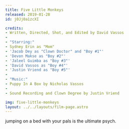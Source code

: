 ```yaml
---
title: Five Little Monkeys
released: 2019-01-28
id: j0Jj0a1zcXI

credits:
- Written, Directed, Shot, and Edited by David Vassos
-
- "Starring:"
- Sydney Erin as "Mom"
- 'Jacob Dey as "Clown Doctor" and "Boy #1"'
- 'Devon Makse as "Boy #2"'
- 'Jaleel Guimba as "Boy #3"'
- 'David Vassos as "Boy #4"'
- 'Justin Vriend as "Boy #5"'
-
- "Music:"
- Puppy In A Box by Nicholas Vassos
-
- Sound Recording and Clown Degree by Justin Vriend

img: five-little-monkeys
layout: ../../layouts/film-page.astro
---
```


jumping on a bed with your pals is the ultimate psych.

